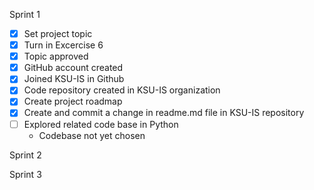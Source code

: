 Sprint 1
- [x] Set project topic
- [x] Turn in Excercise 6
- [x] Topic approved
- [x] GitHub account created
- [x] Joined KSU-IS in Github
- [x] Code repository created in KSU-IS organization
- [x] Create project roadmap
- [x] Create and commit a change in readme.md file in KSU-IS repository
- [ ] Explored related code base in Python
  - Codebase not yet chosen

Sprint 2

Sprint 3
